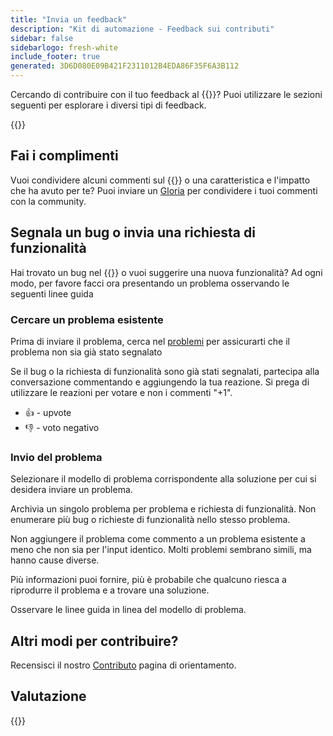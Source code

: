 ```yaml
---
title: "Invia un feedback"
description: "Kit di automazione - Feedback sui contributi"
sidebar: false
sidebarlogo: fresh-white
include_footer: true
generated: 3D6D080E09B421F2311012B4EDA86F35F6A3B112
---
```


Cercando di contribuire con il tuo feedback al {{<product-name>}}? Puoi utilizzare le sezioni seguenti per esplorare i diversi tipi di feedback.

{{<toc>}}

## Fai i complimenti

Vuoi condividere alcuni commenti sul {{<product-name>}} o una caratteristica e l'impatto che ha avuto per te? Puoi inviare un [Gloria](https://github.com/microsoft/powercat-automation-kit/issues/new?assignees=&labels=automation-kit%2Ckudos&template=4-automation-kit-kudos.yml&title=%5BAutomation+Kit+-+Kudos%5D+Your+summary) per condividere i tuoi commenti con la community.

## Segnala un bug o invia una richiesta di funzionalità

Hai trovato un bug nel {{<product-name>}} o vuoi suggerire una nuova funzionalità? Ad ogni modo, per favore facci ora presentando un problema osservando le seguenti linee guida

### Cercare un problema esistente

Prima di inviare il problema, cerca nel [problemi](https://github.com/microsoft/automation-kit/issues) per assicurarti che il problema non sia già stato segnalato

Se il bug o la richiesta di funzionalità sono già stati segnalati, partecipa alla conversazione commentando e aggiungendo la tua reazione. Si prega di utilizzare le reazioni per votare e non i commenti "+1".

- 👍 - upvote
- 👎 - voto negativo

### Invio del problema

Selezionare il modello di problema corrispondente alla soluzione per cui si desidera inviare un problema.

Archivia un singolo problema per problema e richiesta di funzionalità. Non enumerare più bug o richieste di funzionalità nello stesso problema.

Non aggiungere il problema come commento a un problema esistente a meno che non sia per l'input identico. Molti problemi sembrano simili, ma hanno cause diverse.

Più informazioni puoi fornire, più è probabile che qualcuno riesca a riprodurre il problema e a trovare una soluzione.

Osservare le linee guida in linea del modello di problema.

## Altri modi per contribuire?

Recensisci il nostro [Contributo](/it/contribution) pagina di orientamento.

## Valutazione

{{<questions name="/content/it/contribution/feedback.json" completed="Grazie per aver fornito feedback" shownavigationbuttons="false" locale="it">}}
